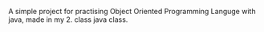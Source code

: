 A simple project for practising Object Oriented Programming Languge with java, made in my 2. class java class.

